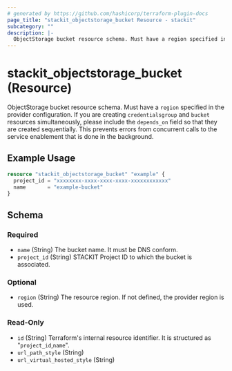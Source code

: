 ```yaml
---
# generated by https://github.com/hashicorp/terraform-plugin-docs
page_title: "stackit_objectstorage_bucket Resource - stackit"
subcategory: ""
description: |-
  ObjectStorage bucket resource schema. Must have a region specified in the provider configuration. If you are creating credentialsgroup and bucket resources simultaneously, please include the depends_on field so that they are created sequentially. This prevents errors from concurrent calls to the service enablement that is done in the background.
---
```


# stackit_objectstorage_bucket (Resource)

ObjectStorage bucket resource schema. Must have a `region` specified in the provider configuration. If you are creating `credentialsgroup` and `bucket` resources simultaneously, please include the `depends_on` field so that they are created sequentially. This prevents errors from concurrent calls to the service enablement that is done in the background.

## Example Usage

```terraform
resource "stackit_objectstorage_bucket" "example" {
  project_id = "xxxxxxxx-xxxx-xxxx-xxxx-xxxxxxxxxxxx"
  name       = "example-bucket"
}
```

<!-- schema generated by tfplugindocs -->
## Schema

### Required

- `name` (String) The bucket name. It must be DNS conform.
- `project_id` (String) STACKIT Project ID to which the bucket is associated.

### Optional

- `region` (String) The resource region. If not defined, the provider region is used.

### Read-Only

- `id` (String) Terraform's internal resource identifier. It is structured as "`project_id`,`name`".
- `url_path_style` (String)
- `url_virtual_hosted_style` (String)


